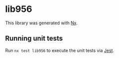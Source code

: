 # lib956

This library was generated with [Nx](https://nx.dev).

## Running unit tests

Run `nx test lib956` to execute the unit tests via [Jest](https://jestjs.io).
